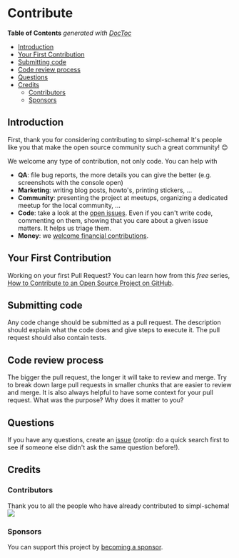 # Contribute

<!-- START doctoc generated TOC please keep comment here to allow auto update -->
<!-- DON'T EDIT THIS SECTION, INSTEAD RE-RUN doctoc TO UPDATE -->
**Table of Contents**  *generated with [DocToc](https://github.com/thlorenz/doctoc)*

- [Introduction](#introduction)
- [Your First Contribution](#your-first-contribution)
- [Submitting code](#submitting-code)
- [Code review process](#code-review-process)
- [Questions](#questions)
- [Credits](#credits)
  - [Contributors](#contributors)
  - [Sponsors](#sponsors)

<!-- END doctoc generated TOC please keep comment here to allow auto update -->

## Introduction

First, thank you for considering contributing to simpl-schema! It's people like you that make the open source community such a great community! 😊

We welcome any type of contribution, not only code. You can help with

- **QA**: file bug reports, the more details you can give the better (e.g. screenshots with the console open)
- **Marketing**: writing blog posts, howto's, printing stickers, ...
- **Community**: presenting the project at meetups, organizing a dedicated meetup for the local community, ...
- **Code**: take a look at the [open issues](issues). Even if you can't write code, commenting on them, showing that you care about a given issue matters. It helps us triage them.
- **Money**: we [welcome financial contributions](https://github.com/sponsors/aldeed).

## Your First Contribution

Working on your first Pull Request? You can learn how from this *free* series, [How to Contribute to an Open Source Project on GitHub](https://egghead.io/series/how-to-contribute-to-an-open-source-project-on-github).

## Submitting code

Any code change should be submitted as a pull request. The description should explain what the code does and give steps to execute it. The pull request should also contain tests.

## Code review process

The bigger the pull request, the longer it will take to review and merge. Try to break down large pull requests in smaller chunks that are easier to review and merge.
It is also always helpful to have some context for your pull request. What was the purpose? Why does it matter to you?

## Questions

If you have any questions, create an [issue](issue) (protip: do a quick search first to see if someone else didn't ask the same question before!).

## Credits

### Contributors

Thank you to all the people who have already contributed to simpl-schema!
<a href="graphs/contributors"><img src="https://opencollective.com/simple-schema-js/contributors.svg?width=890" /></a>

### Sponsors

You can support this project by [becoming a sponsor](https://github.com/sponsors/aldeed).

<!-- This `CONTRIBUTING.md` is based on @nayafia's template https://github.com/nayafia/contributing-template -->